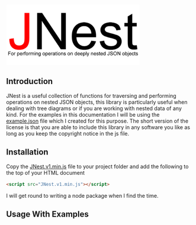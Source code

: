 <img src="https://raw.githubusercontent.com/TPreece101/JNest/master/JNest-logo-Final.gif"  width="360" height="162">

## Introduction

JNest is a useful collection of functions for traversing and performing operations on nested JSON objects, this library is particularly useful when dealing with tree diagrams or if you are working with nested data of any kind. For the examples in this documentation I will be using the [example.json](https://github.com/TPreece101/JNest/blob/master/example.json) file which I created for this purpose. The short version of the license is that you are able to include this library in any software you like as long as you keep the copyright notice in the js file.

## Installation

Copy the [JNest.v1.min.js](https://raw.githubusercontent.com/TPreece101/JNest/master/JNest.v1.min.js) file to your project folder and add the following to the top of your HTML document 

```html
<script src="JNest.v1.min.js"></script>
```
I will get round to writing a node package when I find the time.

## Usage With Examples 
